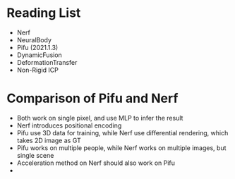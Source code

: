 # Reading List
* Nerf
* NeuralBody
* Pifu (2021.1.3)
* DynamicFusion
* DeformationTransfer
* Non-Rigid ICP

# Comparison of Pifu and Nerf
* Both work on single pixel, and use MLP to infer the result
* Nerf introduces positional encoding
* Pifu use 3D data for training, while Nerf use differential rendering, which takes 2D image as GT
* Pifu works on multiple people, while Nerf works on multiple images, but single scene
* Acceleration method on Nerf should also work on Pifu
* 
